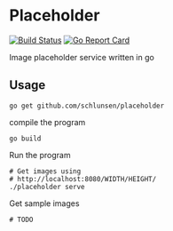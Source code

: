 # Placeholder
[![Build Status](https://cloud.drone.io/api/badges/schlunsen/placeholder/status.svg)](https://cloud.drone.io/schlunsen/placeholder)
[![Go Report Card](https://goreportcard.com/badge/github.com/schlunsen/placeholder)](https://goreportcard.com/report/github.com/schlusen/placeholder)


Image placeholder service written in go

## Usage

```
go get github.com/schlunsen/placeholder
```
    
compile the program
```
go build
```
Run the program
```
# Get images using 
# http://localhost:8080/WIDTH/HEIGHT/
./placeholder serve
```


Get sample images
```
# TODO
```

